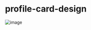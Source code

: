 # profile-card-design
![image](https://user-images.githubusercontent.com/108079647/189575447-e6e7d829-5214-4d36-ba26-1382c03bb8e6.png)
